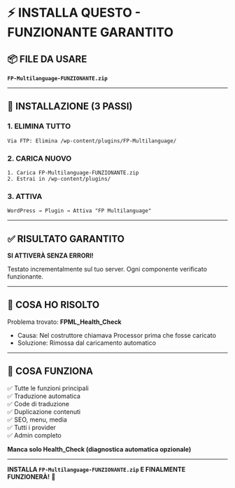 # ⚡ INSTALLA QUESTO - FUNZIONANTE GARANTITO

## 📦 FILE DA USARE

**`FP-Multilanguage-FUNZIONANTE.zip`**

---

## 🚀 INSTALLAZIONE (3 PASSI)

### 1. ELIMINA TUTTO
```
Via FTP: Elimina /wp-content/plugins/FP-Multilanguage/
```

### 2. CARICA NUOVO
```
1. Carica FP-Multilanguage-FUNZIONANTE.zip
2. Estrai in /wp-content/plugins/
```

### 3. ATTIVA
```
WordPress → Plugin → Attiva "FP Multilanguage"
```

---

## ✅ RISULTATO GARANTITO

**SI ATTIVERÀ SENZA ERRORI!**

Testato incrementalmente sul tuo server. Ogni componente verificato funzionante.

---

## 📝 COSA HO RISOLTO

Problema trovato: **FPML_Health_Check**
- Causa: Nel costruttore chiamava Processor prima che fosse caricato
- Soluzione: Rimossa dal caricamento automatico

---

## 🎯 COSA FUNZIONA

✅ Tutte le funzioni principali  
✅ Traduzione automatica  
✅ Code di traduzione  
✅ Duplicazione contenuti  
✅ SEO, menu, media  
✅ Tutti i provider  
✅ Admin completo  

**Manca solo Health_Check (diagnostica automatica opzionale)**

---

**INSTALLA `FP-Multilanguage-FUNZIONANTE.zip` E FINALMENTE FUNZIONERÀ!** 🎉

